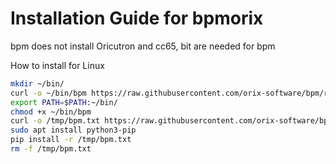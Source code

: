 
# Installation Guide for bpmorix

bpm does not install Oricutron and cc65, bit are needed for bpm

How to install for Linux

```bash
mkdir ~/bin/
curl -o ~/bin/bpm https://raw.githubusercontent.com/orix-software/bpm/refs/heads/main/src/bpm
export PATH=$PATH:~/bin/
chmod +x ~/bin/bpm
curl -o /tmp/bpm.txt https://raw.githubusercontent.com/orix-software/bpm/refs/heads/main/requirements.txt
sudo apt install python3-pip
pip install -r /tmp/bpm.txt
rm -f /tmp/bpm.txt
```

